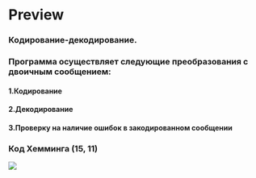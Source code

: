 # Preview

### Кодирование-декодирование.
###  Программа осуществляет следующие преобразования с двоичным сообщением:
#### 1.Кодирование
#### 2.Декодирование
#### 3.Проверку на наличие ошибок в закодированном сообщении
### Код Хемминга (15, 11)
![](image/1.png)
